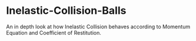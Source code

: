 # Inelastic-Collision-Balls
An in depth look at how Inelastic Collision behaves according to Momentum Equation and Coefficient of Restitution. 
